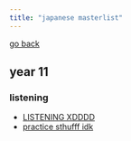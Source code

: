 ```yaml
---
title: "japanese masterlist"
---
```

[go back](notes/notes.md)

## year 11
### listening
- [LISTENING XDDDD](notes/AE/japanese/listening/XDDDD.md)
- [practice sthufff idk](notes/AE/japanese/listening/LISTENING-PRACTICE1.md)
